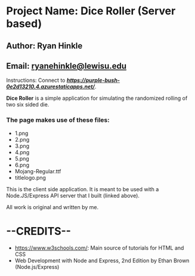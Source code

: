 # Project Name: Dice Roller (Server based)
## Author: Ryan Hinkle
## Email: ryanehinkle@lewisu.edu

Instructions: Connect to ***https://purple-bush-0e2d13210.4.azurestaticapps.net/***.

**Dice Roller** is a simple application for simulating the randomized rolling of two
six sided die.

### The page makes use of these files:
- 1.png
- 2.png
- 3.png
- 4.png
- 5.png
- 6.png
- Mojang-Regular.ttf
- titlelogo.png

This is the client side application. It is meant to be used with a Node.JS/Express API
server that I built (linked above).

All work is original and written by me.

# --CREDITS--
- https://www.w3schools.com/: Main source of tutorials for HTML and CSS
- Web Development with Node and Express, 2nd Edition by Ethan Brown (Node.js/Express)